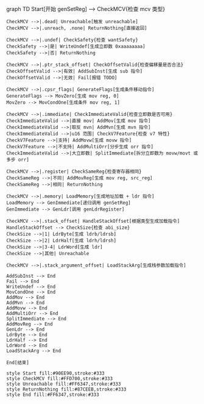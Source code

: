 graph TD
    Start[开始 genSetReg] --> CheckMCV{检查 mcv 类型}
    
    CheckMCV -->|.dead| Unreachable[触发 unreachable]
    CheckMCV -->|.unreach, .none| ReturnNothing[直接返回]
    
    CheckMCV -->|.undef| CheckSafety{检查 wantSafety}
    CheckSafety -->|是| WriteUndef[生成立即数 0xaaaaaaaa]
    CheckSafety -->|否| ReturnNothing
    
    CheckMCV -->|.ptr_stack_offset| CheckOffsetValid{检查偏移量是否合法}
    CheckOffsetValid -->|有效| AddSubInst[生成 sub 指令]
    CheckOffsetValid -->|无效| Fail[报错 TODO]
    
    CheckMCV -->|.cpsr_flags| GenerateFlags[生成条件移动指令]
    GenerateFlags --> MovZero[生成 mov reg, 0]
    MovZero --> MovCondOne[生成条件 mov reg, 1]
    
    CheckMCV -->|.immediate| CheckImmediateValid{检查立即数是否可用}
    CheckImmediateValid -->|直接 mov| AddMov[生成 mov 指令]
    CheckImmediateValid -->|取反 mvn| AddMvn[生成 mvn 指令]
    CheckImmediateValid -->|u16 范围| CheckV7Feature{检查 v7 特性}
    CheckV7Feature -->|支持| AddMovw[生成 movw 指令]
    CheckV7Feature -->|不支持| AddMultiOrr[分步生成 orr 指令]
    CheckImmediateValid -->|大立即数| SplitImmediate[拆分立即数为 movw/movt 或多步 orr]
    
    CheckMCV -->|.register| CheckSameReg{检查寄存器相同}
    CheckSameReg -->|不同| AddMovReg[生成 mov reg, src_reg]
    CheckSameReg -->|相同| ReturnNothing
    
    CheckMCV -->|.memory| LoadMemory[生成地址加载 + ldr 指令]
    LoadMemory --> GenImmediate[递归调用 genSetReg]
    GenImmediate --> GenLdr[调用 genLdrRegister]
    
    CheckMCV -->|.stack_offset| HandleStackOffset[根据类型生成加载指令]
    HandleStackOffset --> CheckSize{检查 abi_size}
    CheckSize -->|1| LdrByte[生成 ldrb/ldrsb]
    CheckSize -->|2| LdrHalf[生成 ldrh/ldrsh]
    CheckSize -->|3-4| LdrWord[生成 ldr]
    CheckSize -->|其他| Unreachable
    
    CheckMCV -->|.stack_argument_offset| LoadStackArg[生成栈参数加载指令]
    
    AddSubInst --> End
    Fail --> End
    WriteUndef --> End
    MovCondOne --> End
    AddMov --> End
    AddMvn --> End
    AddMovw --> End
    AddMultiOrr --> End
    SplitImmediate --> End
    AddMovReg --> End
    GenLdr --> End
    LdrByte --> End
    LdrHalf --> End
    LdrWord --> End
    LoadStackArg --> End
    
    End[结束]
    
    style Start fill:#90EE90,stroke:#333
    style CheckMCV fill:#FFD700,stroke:#333
    style Unreachable fill:#FF6347,stroke:#333
    style ReturnNothing fill:#87CEEB,stroke:#333
    style End fill:#FF6347,stroke:#333
